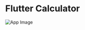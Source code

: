 <h1><b>Flutter Calculator</b></h1>
<img src="![Flutter Calculator](https://github.com/VishwasPrabhu18/Flutter-Calculator/assets/125431497/b9d899c9-f525-428d-beef-86da6b6af2f2)" alt="App Image" />
